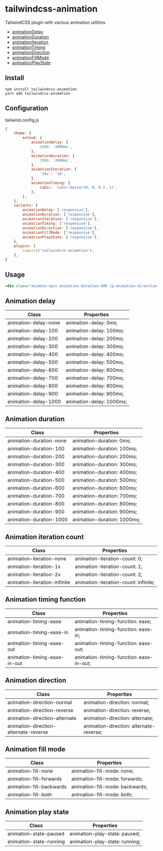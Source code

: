 # tailwindcss-animation

TailwindCSS plugin with various animation utilities.

- [animationDelay](#animation-delay)
- [animationDuration](#animation-duration)
- [animationIteration](#animation-iteration-cout)
- [animationTiming](#animation-timing-function)
- [animationDirection](#animation-direction)
- [animationFillMode](#animation-fill-mode)
- [animationPlayState](#animation-play-state)

## Install

```shell
npm install tailwindcss-animation
yarn add tailwindcss-animation
```

## Configuration

tailwind.config.js
```js
{
    theme: {
        extend: {
            animationDelay: {
                2000: '2000ms',
            },
            animationDuration: {
                2000: '2000ms',
            },
            animationIteration: {
                '10x': '10',
            },
            animationTiming: {
                cubic: 'cubic-bezier(0, 0, 0.2, 1)',
            },
        },
    },
    variants: {
        animationDelay: ['responsive'],
        animationDuration: ['responsive'],
        animationIteration: ['responsive'],
        animationTiming: ['responsive'],
        animationDirection: ['responsive'],
        animationFillMode: ['responsive'],
        animationPlayState: ['responsive'],
    },
    plugins: [
        require('tailwindcss-animation'),
    ],
}
```

## Usage

```html
<div class="animate-spin animation-duration-400 lg:animation-direction-reverse"></div>
```

## Animation delay

| Class                | Properties               |
| -------------------- | ------------------------ |
| animation-delay-none | animation-delay: 0ms;    |
| animation-delay-100  | animation-delay: 100ms;  |
| animation-delay-200  | animation-delay: 200ms;  |
| animation-delay-300  | animation-delay: 300ms;  |
| animation-delay-400  | animation-delay: 400ms;  |
| animation-delay-500  | animation-delay: 500ms;  |
| animation-delay-600  | animation-delay: 600ms;  |
| animation-delay-700  | animation-delay: 700ms;  |
| animation-delay-800  | animation-delay: 800ms;  |
| animation-delay-900  | animation-delay: 900ms;  |
| animation-delay-1000 | animation-delay: 1000ms; |

## Animation duration

| Class                   | Properties                  |
| ----------------------- | --------------------------- |
| animation-duration-none | animation-duration: 0ms;    |
| animation-duration-100  | animation-duration: 100ms;  |
| animation-duration-200  | animation-duration: 200ms;  |
| animation-duration-300  | animation-duration: 300ms;  |
| animation-duration-400  | animation-duration: 400ms;  |
| animation-duration-500  | animation-duration: 500ms;  |
| animation-duration-600  | animation-duration: 600ms;  |
| animation-duration-700  | animation-duration: 700ms;  |
| animation-duration-800  | animation-duration: 800ms;  |
| animation-duration-900  | animation-duration: 900ms;  |
| animation-duration-1000 | animation-duration: 1000ms; |

## Animation iteration count

| Class                        | Properties                           |
| ---------------------------- | ------------------------------------ |
| animation-iteration-none     | animation-iteration-count: 0;        |
| animation-iteration-1x       | animation-iteration-count: 1;        |
| animation-iteration-2x       | animation-iteration-count: 2;        |
| animation-iteration-infinite | animation-iteration-count: infinite; |

## Animation timing function

| Class                        | Properties                              |
| ---------------------------- | --------------------------------------- |
| animation-timing-ease        | animation-timing-function: ease;        |
| animation-timing-ease-in     | animation-timing-function: ease-in;     |
| animation-timing-ease-out    | animation-timing-function: ease-out;    |
| animation-timing-ease-in-out | animation-timing-function: ease-in-out; |

## Animation direction

| Class                                 | Properties                              |
| ------------------------------------- | --------------------------------------- |
| animation-direction-normal            | animation-direction: normal;            |
| animation-direction-reverse           | animation-direction: reverse;           |
| animation-direction-alternate         | animation-direction: alternate;         |
| animation-direction-alternate-reverse | animation-direction: alternate-reverse; |

## Animation fill mode

| Class                    | Properties                      |
| ------------------------ | ------------------------------- |
| animation-fill-none      | animation-fill-mode: none;      |
| animation-fill-forwards  | animation-fill-mode: forwards;  |
| animation-fill-backwards | animation-fill-mode: backwards; |
| animation-fill-both      | animation-fill-mode: both;      |

## Animation play state

| Class                    | Properties                     |
| ------------------------ | ------------------------------ |
| animation-state-paused   | animation-play-state: paused;  |
| animation-state-running  | animation-play-state: running; |
